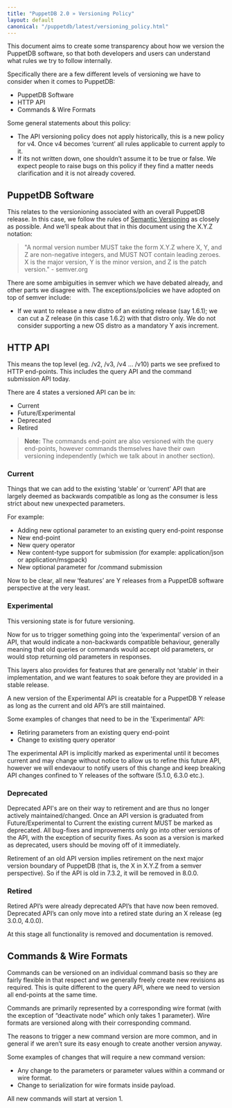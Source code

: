 ```yaml
---
title: "PuppetDB 2.0 » Versioning Policy"
layout: default
canonical: "/puppetdb/latest/versioning_policy.html"
---
```


[semver]: http://semver.org

This document aims to create some transparency about how we version the PuppetDB software, so that both developers and users can understand what rules we try to follow internally.

Specifically there are a few different levels of versioning we have to consider when it comes to PuppetDB:

* PuppetDB Software
* HTTP API
* Commands & Wire Formats

Some general statements about this policy:

* The API versioning policy does not apply historically, this is a new policy for v4. Once v4 becomes ‘current’ all rules applicable to current apply to it.
* If its not written down, one shouldn’t assume it to be true or false. We expect people to raise bugs on this policy if they find a matter needs clarification and it is not already covered.

## PuppetDB Software

This relates to the versionioning associated with an overall PuppetDB release. In this case, we follow the rules of [Semantic Versioning][semver] as closely as possible. And we’ll speak about that in this document using the X.Y.Z notation:

> "A normal version number MUST take the form X.Y.Z where X, Y, and Z are non-negative integers, and MUST NOT contain leading zeroes. X is the major version, Y is the minor version, and Z is the patch version." - semver.org

There are some ambiguities in semver which we have debated already, and other parts we disagree with. The exceptions/policies we have adopted on top of semver include:

* If we want to release a new distro of an existing release (say 1.6.1); we can cut a Z release (in this case 1.6.2) with that distro only. We do not consider supporting a new OS distro as a mandatory Y axis increment.

## HTTP API

This means the top level (eg. /v2, /v3, /v4 ... /v10) parts we see prefixed to HTTP end-points. This includes the query API and the command submission API today.

There are 4 states a versioned API can be in:

* Current
* Future/Experimental
* Deprecated
* Retired

> **Note:** The commands end-point are also versioned with the query end-points, however commands themselves have their own versioning independently (which we talk about in another section).

### Current

Things that we can add to the existing ‘stable’ or ‘current’ API that are largely deemed as backwards compatible as long as the consumer is less strict about new unexpected parameters.

For example:
* Adding new optional parameter to an existing query end-point response
* New end-point
* New query operator
* New content-type support for submission (for example: application/json or application/msgpack)
* New optional parameter for /command submission

Now to be clear, all new ‘features’ are Y releases from a PuppetDB software perspective at the very least.

### Experimental

This versioning state is for future versioning.

Now for us to trigger something going into the ‘experimental’ version of an API, that would indicate a non-backwards compatible behaviour, generally meaning that old queries or commands would accept old parameters, or would stop returning old parameters in responses.

This layers also provides for features that are generally not ‘stable’ in their implementation, and we want features to soak before they are provided in a stable release.

A new version of the Experimental API is creatable for a PuppetDB Y release as long as the current and old API’s are still maintained.

Some examples of changes that need to be in the 'Experimental' API:

* Retiring parameters from an existing query end-point
* Change to existing query operator

The experimental API is implicitly marked as experimental until it becomes current and may change without notice to allow us to refine this future API, however we will endevaour to notify users of this change and keep breaking API changes confined to Y releases of the software (5.1.0, 6.3.0 etc.).

### Deprecated

Deprecated API's are on their way to retirement and are thus no longer actively maintained/changed. Once an API version is graduated from Future/Experimental to Current the existing current MUST be marked as deprecated. All bug-fixes and improvements only go into other versions of the API, with the exception of security fixes. As soon as a version is marked as deprecated, users should be moving off of it immediately.

Retirement of an old API version implies retirement on the next major version boundary of PuppetDB (that is, the X in X.Y.Z from a semver perspective). So if the API is old in 7.3.2, it will be removed in 8.0.0.

### Retired

Retired API’s were already deprecated API’s that have now been removed. Deprecated API’s can only move into a retired state during an X release (eg 3.0.0, 4.0.0).

At this stage all functionality is removed and documentation is removed.

## Commands & Wire Formats

Commands can be versioned on an individual command basis so they are fairly flexible in that respect and we generally freely create new revisions as required. This is quite different to the query API, where we need to version all end-points at the same time.

Commands are primarily represented by a corresponding wire format (with the exception of “deactivate node” which only takes 1 parameter). Wire formats are versioned along with their corresponding command.

The reasons to trigger a new command version are more common, and in general if we aren’t sure its easy enough to create another version anyway.

Some examples of changes that will require a new command version:

* Any change to the parameters or parameter values within a command or wire format.
* Change to serialization for wire formats inside payload.

All new commands will start at version 1.
